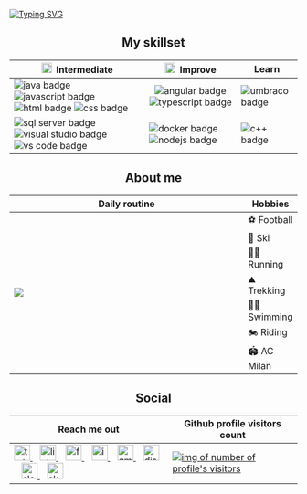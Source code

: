 [![Typing SVG](https://readme-typing-svg.herokuapp.com?color=%23F74A97&size=48&width=800&height=200&lines=David+Guevara+-+Cyber+Security+Consultant)](https://git.io/typing-svg)


<h2 align="center">My skillset</h2>

    
    
<div align="center">
    <table align="center">
        <thead>
            <th><img src="https://media2.giphy.com/media/QssGEmpkyEOhBCb7e1/giphy.gif?cid=ecf05e47a0n3gi1bfqntqmob8g9aid1oyj2wr3ds3mg700bl&rid=giphy.gif" style="width:18px"/>&ensp;<span align="middle">Intermediate</span></th>
            <th><img src="https://media.giphy.com/media/iY8CRBdQXODJSCERIr/giphy.gif" width="18px">&ensp;<span align="middle">Improve</span></th>
            <th><span align="middle">Learn</span></th>
        </thead>
        <tbody>
            <tr>
                <td>
                    <a>
                        <img  src="https://img.shields.io/badge/java-%23ED8B00.svg?style=for-the-badge&logo=java&logoColor=white" alt="java badge" />
                    </a>
                    <a>
                        <img  src="https://img.shields.io/badge/JavaScript%20-%23F7DF1E.svg?&style=for-the-badge&logo=JavaScript&logoColor=black" alt="javascript badge" />
                    </a>
                    <a>
                        <img  src="https://img.shields.io/badge/html%20-%23E34F26.svg?&style=for-the-badge&logo=html5&logoColor=black" alt="html badge" />
                    </a>
                    <a>
                        <img  src="https://img.shields.io/badge/css%20-%231572B6.svg?&style=for-the-badge&logo=css3&logoColor=black" alt="css badge" />
                    </a>
                </td>
                <td align="center">
                    <a>
                        <img  src="https://img.shields.io/badge/Angular%20-%23DD0031.svg?&style=for-the-badge&logo=Angular&logoColor=black" alt="angular badge" />
                    </a>
                    <a>
                        <img  src="https://img.shields.io/badge/TypeScript%20-%23007ACC.svg?&style=for-the-badge&logo=TypeScript&logoColor=black" alt="typescript badge" />
                    </a>
                </td>
                <td>
                    <a>
                        <img  src="https://img.shields.io/badge/Umbraco%20-%2300BEC1.svg?&style=for-the-badge&logo=Umbraco&logoColor=black" alt="umbraco badge" />
                    </a>
                </td>
            </tr>
            <tr>
                <td>
                    <a>
                        <img  src="https://img.shields.io/badge/SQL%20Server%20-%23CC2927.svg?&style=for-the-badge&logo=Microsoft%20SQL%20Server&logoColor=black" alt="sql server badge" />
                    </a>
                    <a>
                        <img  src="https://img.shields.io/badge/Visual%20Studio%20-%235C2D91.svg?&style=for-the-badge&logo=Visual%20Studio&logoColor=black" alt="visual studio badge" />
                    </a>
                    <a>
                        <img  src="https://img.shields.io/badge/VS%20Code%20-%23007ACC.svg?&style=for-the-badge&logo=Visual%20Studio%20Code&logoColor=black" alt="vs code badge" />
                    </a>
                </td>
                <td>
                    <a>
                        <img  src="https://img.shields.io/badge/Docker%20-%232496ED.svg?&style=for-the-badge&logo=Docker&logoColor=black" alt="docker badge" />
                    </a>
                    <a>
                        <img  src="https://img.shields.io/badge/Node.Js%20-%23339933.svg?&style=for-the-badge&logo=Node.Js&logoColor=black" alt="nodejs badge" />
                    </a>
                </td>
                <td>
                    <a>
                        <img  src="https://img.shields.io/badge/C++%20-%2300599C.svg?&style=for-the-badge&logo=c%2b%2b&logoColor=black" alt="c++ badge" />
                    </a>
                </td>
            </tr>
        </tbody>
    </table>
</div>

<h2 align="center">About me</h2>
<table align="center">
    <thead>
        <th><span align="middle">Daily routine</span></th>
        <th><span align="middle">Hobbies</span></th>
    </thead>
    <tbody>
        <tr>
            <td rowspan="7" width="600px"><img src="./img/code-routine.png"/></td>
            <td>⚽ Football</td>
        </tr>     
        <tr>
            <td>🎿 Ski</td>
        </tr>     
        <tr>
            <td>🏃‍♂️ Running</td>
        </tr>     
        <tr>
            <td>⛰️ Trekking</td>
        </tr>        
        <tr>
            <td>🏊‍♂️ Swimming</td>
        </tr>        
        <tr>
            <td>🏍️ Riding</td>
        </tr>        
        <tr>
            <td>🏟️ AC Milan</td>
        </tr>        
    </tbody>
</table>

<div align="center">

<h2 align="center">Social</h2>
    <table align="center">
        <thead>
            <th>Reach me out</th>
            <th>Github profile visitors count</th>
        </thead>
        <tbody>
            <tr>
                <td>
                <a href="https://twitter.com/PesentiIvan">
                    <img width="28px" src="./img/icons/twitter.svg" alt="twitter icon"/>
                </a>&nbsp;&nbsp;
                <a href="https://www.linkedin.com/in/ivan-pesenti-735232119/">
                    <img width="28px" src="./img/icons/linkedin.svg" alt="linkedin icon"/>
                </a>&nbsp;&nbsp;
                <a href="https://www.facebook.com/ivan.pesenti.52/">
                    <img width="28px" src="./img/icons/facebook.svg" alt="facebook icon"/>
                </a>&nbsp;&nbsp;
                <a href="https://www.instagram.com/ivan_pesenti/?hl=it">
                    <img width="28px"  src="./img/icons/instagram.svg" alt="instagram icon"/>
                </a>&nbsp;&nbsp;
                <a href="mailto:ivan.pesenti.dev@gmail.com?subject=Mail%20from%20GitHub">
                    <img width="28px"  src="./img/icons/gmail.svg" alt="gmail icon"/>
                </a>&nbsp;&nbsp;
                <a href="https://discordapp.com/users/750370897105518644">
                    <img width="28px"  src="./img/icons/discord.svg" alt="discord icon"/>
                </a>&nbsp;&nbsp;
                <a href="https://join.slack.com/t/newworkspace-pyr4305/shared_invite/zt-kjt2z3w1-jU1zs4Cn41wCKQoBFKO~SA">
                    <img width="28px"  src="./img/icons/slack.svg" alt="slack icon"/>
                </a>&nbsp;&nbsp;
                <a href="https://join.skype.com/invite/mhebFNY9SEsu">
                    <img width="28px"  src="./img/icons/skype.svg" alt="skype icon"/>
                </a>
                </td>
                <td>
                    <a href="https://profile-counter.glitch.me/ivan-pesenti/count.svg">
                        <img src="https://profile-counter.glitch.me/ivan-pesenti/count.svg" alt="img of number of profile's visitors"/>
                    </a>
                </td>
            </tr>        
        </tbody>
    </table>
</div>

<!--
**ivan-pesenti/ivan-pesenti** is a ✨ _special_ ✨ repository because its `README.md` (this file) appears on your GitHub profile.

Here are some ideas to get you started:

- 🔭 I’m currently working on ...
- 🌱 I’m currently learning ...
- 👯 I’m looking to collaborate on ...
- 🤔 I’m looking for help with ...
- 💬 Ask me about ...
- 📫 How to reach me: ...
- 😄 Pronouns: ...
- ⚡ Fun fact: ...
-->
